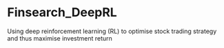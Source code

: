 # Finsearch_DeepRL
Using deep reinforcement learning (RL) to optimise stock trading strategy and thus maximise investment return
